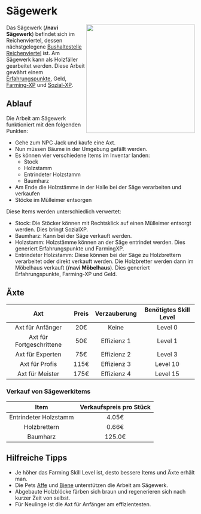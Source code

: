 # Sägewerk 


<img align="right" width="290" eight="290" src="../../../assets/image/nebenjobs/sägewerk.png">



Das Sägewerk (**/navi Sägewerk**) befindet sich im Reichenviertel, dessen nächstgelegene [Bushaltestelle](../../pages/öpnv/bus.md) [Reichenviertel](../../pages/gebiete/reichenviertel.md) ist.
Am Sägewerk kann als Holzfäller gearbeitet werden. Diese Arbeit gewährt einem [Erfahrungspunkte](../../pages/allgemein/level.md), Geld, [Farming-XP](../../pages/skills/farming.md) und [Sozial-XP](../../pages/skills/social.md). 

## Ablauf

Die Arbeit am Sägewerk funktioniert mit den folgenden Punkten:

*  Gehe zum NPC Jack und kaufe eine Axt. 
*  Nun müssen Bäume in der Umgebung gefällt werden.
*  Es können vier verschiedene Items im Inventar landen: 
      *  Stock 
      *  Holzstamm 
      *  Entrindeter Holzstamm
      *  Baumharz
*  Am Ende die Holzstämme in der Halle bei der Säge verarbeiten und verkaufen
*  Stöcke im Mülleimer entsorgen

Diese Items werden unterschiedlich verwertet: 

*  Stock: Die Stöcker können mit Rechtsklick auf einen Mülleimer entsorgt werden. Dies bringt SozialXP.
*  Baumharz: Kann bei der Säge verkauft werden.
*  Holzstamm: Holzstämme können an der Säge entrindet werden. Dies generiert Erfahrungspunkte und FarmingXP.
*  Entrindeter Holzstamm: Diese können bei der Säge zu Holzbrettern verarbeitet oder direkt verkauft werden. Die Holzbretter werden dann im Möbelhaus verkauft (**/navi Möbelhaus**). Dies generiert Erfahrungspunkte, Farming-XP und Geld.

## Äxte

| Axt | Preis | Verzauberung | Benötígtes Skill Level |
| :-: | :-: | :-: | :-: |
| Axt für Anfänger | 20€ | Keine | Level 0 |
| Axt für Fortgeschrittene | 50€ | Effizienz 1 | Level 1 |
| Axt für Experten | 75€ | Effizienz 2 | Level 3 |
| Axt für Profis | 115€ | Effizienz 3 | Level 10 |
| Axt für Meister | 175€ | Effizienz 4 | Level 15 |

### Verkauf von Sägewerkitems

| Item | Verkaufspreis pro Stück |
|:-:|:-:|
| Entrindeter Holzstamm | 4.05€ |
| Holzbrettern | 0.66€ |
| Baumharz | 125.0€ |

## Hilfreiche Tipps

* Je höher das Farming Skill Level ist, desto bessere Items und Äxte erhält man.
* Die Pets [Affe](../../pages/pets/affe.md) und [Biene](../../pages/pets/biene.md) unterstützen die Arbeit am Sägewerk.
* Abgebaute Holzblöcke färben sich braun und regenerieren sich nach kurzer Zeit von selbst.
* Für Neulinge ist die Axt für Anfänger am effizientesten.

